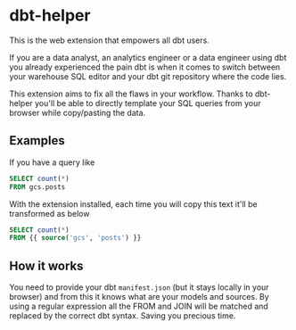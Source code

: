 # dbt-helper
This is the web extension that empowers all dbt users.

If you are a data analyst, an analytics engineer or a data engineer using dbt you already experienced the pain dbt is when it comes to switch between your warehouse SQL editor and your dbt git repository where the code lies.

This extension aims to fix all the flaws in your workflow. Thanks to dbt-helper you'll be able to directly template your SQL queries from your browser while copy/pasting the data.

## Examples

If you have a query like
```sql
SELECT count(*)
FROM gcs.posts
```

With the extension installed, each time you will copy this text it'll be transformed as below
```sql
SELECT count(*)
FROM {{ source('gcs', 'posts') }}
```

## How it works
You need to provide your dbt `manifest.json` (but it stays locally in your browser) and from this it knows what are your models and sources. By using a regular expression all the FROM and JOIN will be matched and replaced by the correct dbt syntax. Saving you precious time.
